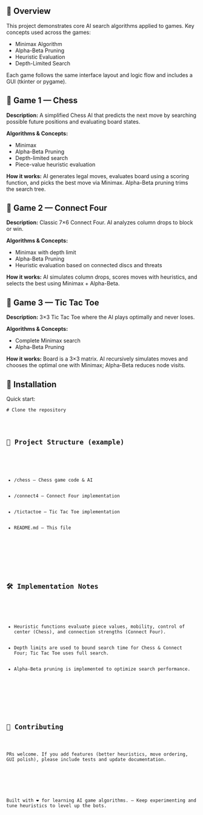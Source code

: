 <section>
  <h2>🧠 Overview</h2>
  <p>This project demonstrates core AI search algorithms applied to games. Key concepts used across the games:</p>
  <ul>
    <li>Minimax Algorithm</li>
    <li>Alpha-Beta Pruning</li>
    <li>Heuristic Evaluation</li>
    <li>Depth-Limited Search</li>
  </ul>
  <p>Each game follows the same interface layout and logic flow and includes a GUI (tkinter or pygame).</p>
</section>

<section>
  <h2>🎯 Game 1 — Chess</h2>
  <p><strong>Description:</strong> A simplified Chess AI that predicts the next move by searching possible future positions and evaluating board states.</p>
  <p><strong>Algorithms & Concepts:</strong></p>
  <ul>
    <li>Minimax</li>
    <li>Alpha-Beta Pruning</li>
    <li>Depth-limited search</li>
    <li>Piece-value heuristic evaluation</li>
  </ul>
  <p><strong>How it works:</strong> AI generates legal moves, evaluates board using a scoring function, and picks the best move via Minimax. Alpha-Beta pruning trims the search tree.</p>
</section>

<section>
  <h2>🎯 Game 2 — Connect Four</h2>
  <p><strong>Description:</strong> Classic 7×6 Connect Four. AI analyzes column drops to block or win.</p>
  <p><strong>Algorithms & Concepts:</strong></p>
  <ul>
    <li>Minimax with depth limit</li>
    <li>Alpha-Beta Pruning</li>
    <li>Heuristic evaluation based on connected discs and threats</li>
  </ul>
  <p><strong>How it works:</strong> AI simulates column drops, scores moves with heuristics, and selects the best using Minimax + Alpha-Beta.</p>
</section>

<section>
  <h2>🎯 Game 3 — Tic Tac Toe</h2>
  <p><strong>Description:</strong> 3×3 Tic Tac Toe where the AI plays optimally and never loses.</p>
  <p><strong>Algorithms & Concepts:</strong></p>
  <ul>
    <li>Complete Minimax search</li>
    <li>Alpha-Beta Pruning</li>
  </ul>
  <p><strong>How it works:</strong> Board is a 3×3 matrix. AI recursively simulates moves and chooses the optimal one with Minimax; Alpha-Beta reduces node visits.</p>
</section>

<section>
  <h2>🧰 Installation</h2>
  <p>Quick start:</p>
  <pre><code># Clone the repository

<section>
  <h2>📂 Project Structure (example)</h2>
  <ul>
    <li><span class="pill">/chess</span> — Chess game code & AI</li>
    <li><span class="pill">/connect4</span> — Connect Four implementation</li>
    <li><span class="pill">/tictactoe</span> — Tic Tac Toe implementation</li>
    <li><span class="pill">README.md</span> — This file</li>
  </ul>
</section>

<section>
  <h2>🛠️ Implementation Notes</h2>
  <ul>
    <li>Heuristic functions evaluate piece values, mobility, control of center (Chess), and connection strengths (Connect Four).</li>
    <li>Depth limits are used to bound search time for Chess & Connect Four; Tic Tac Toe uses full search.</li>
    <li>Alpha-Beta pruning is implemented to optimize search performance.</li>
  </ul>
</section>

<section>
  <h2>🤝 Contributing</h2>
  <p>PRs welcome. If you add features (better heuristics, move ordering, GUI polish), please include tests and update documentation.</p>
</section>

<footer>
  <p>Built with ❤️ for learning AI game algorithms. — Keep experimenting and tune heuristics to level up the bots.</p>
</footer>

